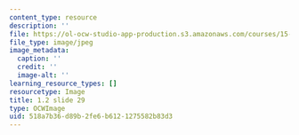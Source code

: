 ```yaml
---
content_type: resource
description: ''
file: https://ol-ocw-studio-app-production.s3.amazonaws.com/courses/15-s21-nuts-and-bolts-of-business-plans-january-iap-2014/518a7b36d89b2fe6b6121275582b83d3_1.2_slide_29.jpg
file_type: image/jpeg
image_metadata:
  caption: ''
  credit: ''
  image-alt: ''
learning_resource_types: []
resourcetype: Image
title: 1.2 slide 29
type: OCWImage
uid: 518a7b36-d89b-2fe6-b612-1275582b83d3
---
```

